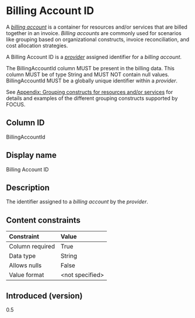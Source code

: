 # Billing Account ID

A [*billing account*](#glossary:billing-account) is a container for resources and/or services that are billed together in an invoice. *Billing accounts* are commonly used for scenarios like grouping based on organizational constructs, invoice reconciliation, and cost allocation strategies.

A Billing Account ID is a [*provider*](#glossary:provider) assigned identifier for a *billing account*.

The BillingAccountId column MUST be present in the billing data. This column MUST be of type String and MUST NOT contain null values. BillingAccountId MUST be a globally unique identifier within a *provider*.

See [Appendix: Grouping constructs for resources and/or services](#groupingconstructsforresourcesand/orservices) for details and examples of the different grouping constructs supported by FOCUS.

## Column ID

BillingAccountId

## Display name

Billing Account ID

## Description

The identifier assigned to a *billing account* by the *provider*.

## Content constraints

|    Constraint   |      Value      |
|:----------------|:----------------|
| Column required | True            |
| Data type       | String          |
| Allows nulls    | False            |
| Value format    | \<not specified> |

## Introduced (version)

0.5
